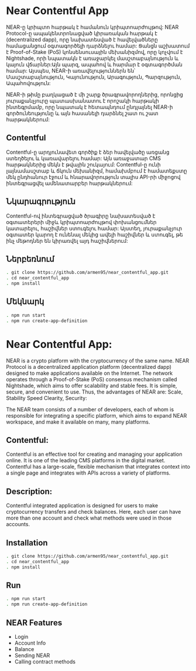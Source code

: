 # Near Contentful App
NEAR-ը կրիպտո հարթակ է համանուն կրիպտոարժույթով: NEAR Protocol-ը ապակենտրոնացված կիրառական հարթակ է (decentralized dapp), որը նախատեսված է հավելվածները համացանցում օգտագործելի դարձնելու համար: Ցանցն աշխատում է Proof-of-Stake (PoS) կոնսենսուսային մեխանիզմով, որը կոչվում է Nightshade, որի նպատակն է առաջարկել մասշտաբայնություն և կայուն վճարներ:Այն պարզ, ապահով և հարմար է օգտագործման համար:
Այսպես, NEAR-ի առավելություններն են՝
Մասշտաբայնություն,
Կայունություն,
Արագություն,
Պարզություն,
Ապահովություն:

NEAR-ի թիմը բաղկացած է մի շարք ծրագրավորողներից, որոնցից յուրաքանչյուրը պատասխանատու է որոշակի հարթակի ինտեգրմամբ, որը նպատակ է հետապնդում ընդլայնել NEAR-ի գործունեությունը և այն հասանելի դարձնել շատ ու շատ հարթակներում: 

## Contentful
Contentful-ը արդյունավետ գործիք է ձեր հավելվածը  առցանց ստեղծելու և կառավարելու համար: Այն առաջատար CMS հարթակներից մեկն է թվային շուկայում: Contentful-ը ունի լայնամասշտաբ և ճկուն մեխանիզմ, համախմբում է համատեքստը մեկ ընդհանուր էջում և հնարավորություն տալիս API-րի միջոցով ինտեգրացվել ամենատարբեր հարթակներում: 

## Նկարագրություն
Contentful-ով ինտեգրացված ծրագիրը նախատեսված է օգտատերերի միջև կրիպտոարժույթով փոխանցումներ կատարելու, հաշիվներ ստուգելու համար: Այստեղ, յուրաքանչյուր օգտատեր կարող է ունենալ մեկից ավելի հաշիվներ և ստուգել, թե ինչ մեթոդներ են կիրառվել այդ հաշիվներում: 

## Ներբեռնում
```bash
. git clone https://github.com/armen95/near_contentful_app.git
. cd near_contentful_app
. npm install
```

## Մեկնարկ
```bash
. npm run start
. npm run create-app-definition
```
<!-- *****************************************************************************************************-->
# Near Contentful App:
NEAR is a crypto platform with the cryptocurrency of the same name. NEAR Protocol is a decentralized application platform (decentralized dapp) designed to make applications available on the Internet. The network operates through a Proof-of-Stake (PoS) consensus mechanism called Nightshade, which aims to offer scalability and stable fees. It is simple, secure, and convenient to use.
Thus, the advantages of NEAR are:
Scale,
Stability
Speed
Clearity,
Security:

The NEAR team consists of a number of developers, each of whom is responsible for integrating a specific platform, which aims to expand NEAR workspace, and make it available on many, many platforms.

## Contentful:
Contentful is an effective tool for creating and managing your application online. It is one of the leading CMS platforms in the digital market. Contentful has a large-scale, flexible mechanism that integrates context into a single page and integrates with APIs across a variety of platforms.

## Description:
Contentful integrated application is designed for users to make cryptocurrency transfers and check balances. Here, each user can have more than one account and check what methods were used in those accounts.

## Installation
```bash
. git clone https://github.com/armen95/near_contentful_app.git
. cd near_contentful_app
. npm install
```

## Run
```bash
. npm run start
. npm run create-app-definition
```

## NEAR Features

- Login
- Account Info
- Balance
- Sending NEAR
- Calling contract methods




